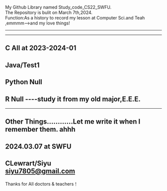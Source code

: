 My Github Library named Study_code_CS22_SWFU.<br>
The Repository is bulit on March 7th,2024.<br>
Function:As a history to record my lesson at Computer Sci.and Teah ,emmmm-->and my love things!

----------

--------
C All at 2023-2024-01
-------
Java/Test1
-------
Python  Null
-------
R Null ----study it from my old major,E.E.E.
-------
-------------------
Other Things…………Let me write it when I remember them. ahhh
-------------------
2024.03.07 at SWFU
-------------------
CLewrart/Siyu<br>
siyu7805@gmail.com
-------------------
Thanks for All doctors & teachers！

